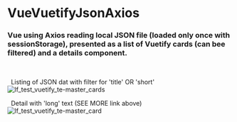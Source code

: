 # VueVuetifyJsonAxios
### Vue using Axios reading local JSON file (loaded only once with sessionStorage), presented as a list of Vuetify cards (can bee filtered) and a details component.

<br />

&nbsp;&nbsp;Listing of JSON dat with filter for 'title' OR 'short'   
![lf_test_vuetify_te-master_cards](https://user-images.githubusercontent.com/18284412/197187179-c3f02e98-331f-4c09-baa3-e950c0194711.jpg)  


&nbsp;&nbsp;Detail with 'long' text (SEE MORE link above)  
![lf_test_vuetify_te-master_card](https://user-images.githubusercontent.com/18284412/197187359-61aa9163-92a1-4804-8954-4def78781d9b.jpg)
